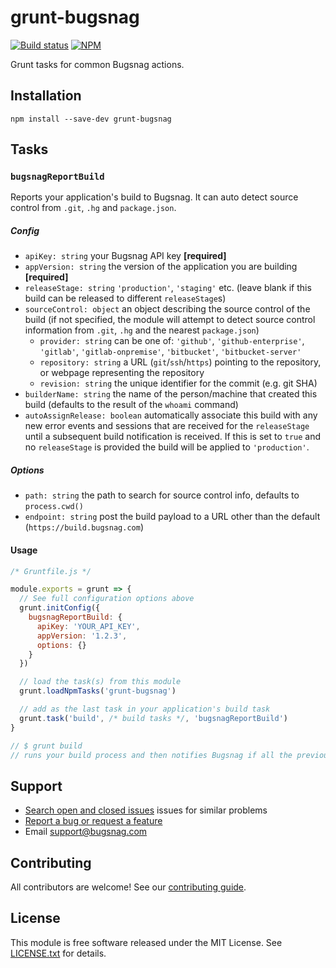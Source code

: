 # grunt-bugsnag

[![Build status](https://travis-ci.org/bugsnag/grunt-bugsnag.svg?branch=master)](https://travis-ci.org/bugsnag/grunt-bugsnag)
[![NPM](https://img.shields.io/npm/v/grunt-bugsnag.svg)](https://npmjs.org/package/grunt-bugsnag)

Grunt tasks for common Bugsnag actions.

## Installation

```
npm install --save-dev grunt-bugsnag
```

## Tasks

### `bugsnagReportBuild`

Reports your application's build to Bugsnag. It can auto detect source control from `.git`, `.hg` and `package.json`.

##### Config

- `apiKey: string` your Bugsnag API key __[required]__
- `appVersion: string` the version of the application you are building __[required]__
- `releaseStage: string` `'production'`, `'staging'` etc. (leave blank if this build can be released to different `releaseStage`s)
- `sourceControl: object` an object describing the source control of the build (if not specified, the module will attempt to detect source control information from `.git`, `.hg` and the nearest `package.json`)
  - `provider: string` can be one of: `'github'`, `'github-enterprise'`, `'gitlab'`, `'gitlab-onpremise'`, `'bitbucket'`, `'bitbucket-server'`
  - `repository: string` a URL (`git`/`ssh`/`https`) pointing to the repository, or webpage representing the repository
  - `revision: string` the unique identifier for the commit (e.g. git SHA)
- `builderName: string` the name of the person/machine that created this build (defaults to the result of the `whoami` command)
- `autoAssignRelease: boolean` automatically associate this build with any new error events and sessions that are received for the `releaseStage` until a subsequent build notification is received. If this is set to `true` and no `releaseStage` is provided the build will be applied to `'production'`.

##### Options

- `path: string` the path to search for source control info, defaults to `process.cwd()`
- `endpoint: string` post the build payload to a URL other than the default (`https://build.bugsnag.com`)

#### Usage

```js
/* Gruntfile.js */

module.exports = grunt => {
  // See full configuration options above
  grunt.initConfig({
    bugsnagReportBuild: {
      apiKey: 'YOUR_API_KEY',
      appVersion: '1.2.3',
      options: {}
    }
  })

  // load the task(s) from this module
  grunt.loadNpmTasks('grunt-bugsnag')

  // add as the last task in your application's build task
  grunt.task('build', /* build tasks */, 'bugsnagReportBuild')
}

// $ grunt build
// runs your build process and then notifies Bugsnag if all the previous tasks succeed
```

## Support

- [Search open and closed issues](https://github.com/bugsnag/grunt-bugsnag/issues?q=is%3Aissue) issues for similar problems
- [Report a bug or request a feature](https://github.com/bugsnag/grunt-bugsnag/issues/new)
- Email [support@bugsnag.com](mailto:support@bugsnag.com)

## Contributing

All contributors are welcome! See our [contributing guide](CONTRIBUTING.md).

## License

This module is free software released under the MIT License. See [LICENSE.txt](LICENSE.txt) for details.

